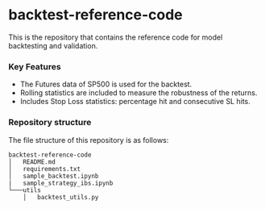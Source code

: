 # backtest-reference-code
This is the repository that contains the reference code for model backtesting and validation.

### Key Features
+ The Futures data of SP500 is used for the backtest.
+ Rolling statistics are included to measure the robustness of the returns.
+ Includes Stop Loss statistics: percentage hit and consecutive SL hits.

### Repository structure
The file structure of this repository is as follows:

```
backtest-reference-code
│   README.md
│   requirements.txt
│   sample_backtest.ipynb
|   sample_strategy_ibs.ipynb
└───utils
    │   backtest_utils.py
```
